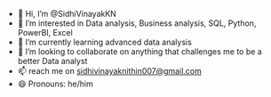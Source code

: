 - 👋 Hi, I’m @SidhiVinayakKN
- 👀 I’m interested in Data analysis, Business analysis, SQL, Python, PowerBI, Excel
- 🌱 I’m currently learning advanced data analysis
- 💞️ I’m looking to collaborate on anything that challenges me to be a better Data analyst 
- 📫 reach me on sidhivinayaknithin007@gmail.com
- 😄 Pronouns: he/him

<!---
SidhiVinayakKN/SidhiVinayakKN is a ✨ special ✨ repository because its `README.md` (this file) appears on your GitHub profile.
You can click the Preview link to take a look at your changes.
--->
